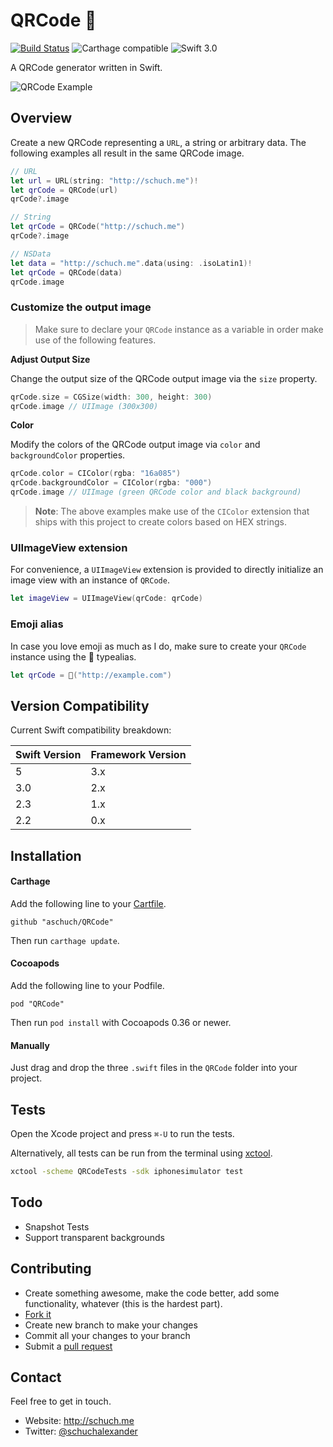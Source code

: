 # QRCode 🔳

[![Build Status](https://travis-ci.org/aschuch/QRCode.svg)](https://travis-ci.org/aschuch/QRCode)
![Carthage compatible](https://img.shields.io/badge/Carthage-compatible-4BC51D.svg?style=flat)
![Swift 3.0](https://img.shields.io/badge/Swift-3.0-orange.svg)

A QRCode generator written in Swift.

![QRCode Example](Resources/example.png)

## Overview

Create a new QRCode representing a `URL`, a string or arbitrary data.
The following examples all result in the same QRCode image.

```swift
// URL
let url = URL(string: "http://schuch.me")!
let qrCode = QRCode(url)
qrCode?.image

// String
let qrCode = QRCode("http://schuch.me")
qrCode?.image

// NSData
let data = "http://schuch.me".data(using: .isoLatin1)!
let qrCode = QRCode(data)
qrCode.image
```

### Customize the output image

> Make sure to declare your `QRCode` instance as a variable in order make use of the following features.

**Adjust Output Size**

Change the output size of the QRCode output image via the `size` property.

```swift
qrCode.size = CGSize(width: 300, height: 300)
qrCode.image // UIImage (300x300)
```

**Color**

Modify the colors of the QRCode output image via `color` and `backgroundColor` properties.

```swift
qrCode.color = CIColor(rgba: "16a085")
qrCode.backgroundColor = CIColor(rgba: "000")
qrCode.image // UIImage (green QRCode color and black background)
```

> **Note**: The above examples make use of the `CIColor` extension that ships with this project to create colors based on HEX strings. 

### UIImageView extension

For convenience, a `UIImageView` extension is provided to directly initialize an image view with an instance of `QRCode`.

```swift
let imageView = UIImageView(qrCode: qrCode)
```

### Emoji alias

In case you love emoji as much as I do, make sure to create your `QRCode` instance using the 🔳 typealias.

```swift
let qrCode = 🔳("http://example.com")
```

## Version Compatibility

Current Swift compatibility breakdown:

| Swift Version | Framework Version |
| ------------- | ----------------- |
| 5	        | 3.x          		|
| 3.0	        | 2.x          		|
| 2.3	        | 1.x          		|
| 2.2           | 0.x          		|

[all releases]: https://github.com/aschuch/QRCode/releases

## Installation

#### Carthage

Add the following line to your [Cartfile](https://github.com/Carthage/Carthage/blob/master/Documentation/Artifacts.md#cartfile).

```
github "aschuch/QRCode"
```

Then run `carthage update`.

#### Cocoapods

Add the following line to your Podfile.

```
pod "QRCode"
```

Then run `pod install` with Cocoapods 0.36 or newer.

#### Manually

Just drag and drop the three `.swift` files in the `QRCode` folder into your project.

## Tests

Open the Xcode project and press `⌘-U` to run the tests.

Alternatively, all tests can be run from the terminal using [xctool](https://github.com/facebook/xctool).

```bash
xctool -scheme QRCodeTests -sdk iphonesimulator test
```

## Todo

* Snapshot Tests
* Support transparent backgrounds

## Contributing

* Create something awesome, make the code better, add some functionality,
  whatever (this is the hardest part).
* [Fork it](http://help.github.com/forking/)
* Create new branch to make your changes
* Commit all your changes to your branch
* Submit a [pull request](http://help.github.com/pull-requests/)


## Contact

Feel free to get in touch.

* Website: <http://schuch.me>
* Twitter: [@schuchalexander](http://twitter.com/schuchalexander)
